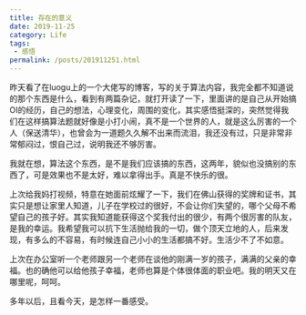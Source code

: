 ```yaml
---
title: 存在的意义
date: 2019-11-25
category: Life
tags:
 - 感悟
permalink: /posts/201911251.html
---
```

昨天看了在luogu上的一个大佬写的博客，写的关于算法内容，我完全都不知道说的那个东西是什么，看到有两篇杂记，就打开读了一下，里面讲的是自己从开始搞OI的经历，自己的想法，心理变化，周围的变化，其实感悟挺深的，突然觉得我们在这样搞算法题就好像是小打小闹，真不是一个世界的人，就是这么厉害的一个人（保送清华），也曾会为一道题久久解不出来而流泪，我还没有过，只是非常非常郁闷过，恨自己过，说明我还不够厉害。

我就在想，算法这个东西，是不是我们应该搞的东西，这两年，貌似也没搞别的东西了，可是效果也不是太好，难以拿得出手。真是不快乐的很。

上次给我妈打视频，特意在她面前炫耀了一下，我们在佛山获得的奖牌和证书，其实只是想让家里人知道，儿子在学校过的很好，不会让你们失望的，哪个父母不希望自己的孩子好。其实我知道能获得这个奖我付出的很少，有两个很厉害的队友，是我的幸运。我希望我可以抗下生活抛给我的一切，做个顶天立地的人，后来发现，有多么的不容易，有时候连自己小小的生活都搞不好。生活少不了不如意。

上次在办公室听一个老师跟另一个老师在谈他的刚满一岁的孩子，满满的父亲的幸福。也的确他可以给他孩子幸福，老师也算是个体很体面的职业吧。我的明天又在哪里呢，呵呵。

多年以后，且看今天，是怎样一番感受。
